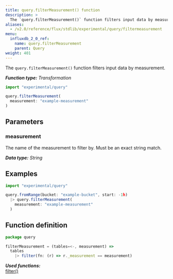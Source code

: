 ```yaml
---
title: query.filterMeasurement() function
description: >
  The `query.filterMeasurement()` function filters input data by measurement.
aliases:
  - /v2.0/reference/flux/stdlib/experimental/query/filtermeasurement
menu:
  influxdb_2_0_ref:
    name: query.filterMeasurement
    parent: Query
weight: 401
---
```


The `query.filterMeasurement()` function filters input data by measurement.

_**Function type:** Transformation_

```js
import "experimental/query"

query.filterMeasurement(
  measurement: "example-measurement"
)
```

## Parameters

### measurement
The name of the measurement to filter by.
Must be an exact string match.

_**Data type:** String_

## Examples

```js
import "experimental/query"

query.fromRange(bucket: "example-bucket", start: -1h)
  |> query.filterMeasurement(
    measurement: "example-measurement"
  )
```

## Function definition
```js
package query

filterMeasurement = (tables=<-, measurement) =>
  tables
    |> filter(fn: (r) => r._measurement == measurement)
```

_**Used functions:**_  
[filter()](/influxdb/v2.0/reference/flux/stdlib/built-in/transformations/filter/)

